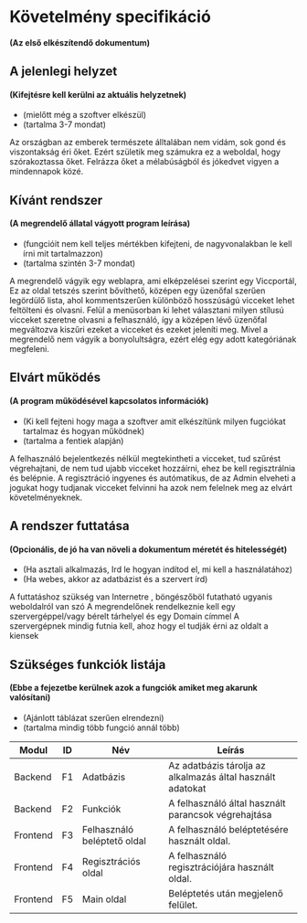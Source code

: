 # Követelmény specifikáció 
#### (Az első elkészítendő dokumentum)

## A jelenlegi helyzet
####  (Kifejtésre kell kerülni az aktuális helyzetnek)
- (mielőtt még a szoftver elkészül)
- (tartalma 3-7 mondat)

Az országban az emberek természete álltalában nem vidám, sok gond és viszontakság éri őket. 
Ezért születik meg számukra ez a weboldal, hogy szórakoztassa őket.
Felrázza őket a mélabúságból és jókedvet vigyen a mindennapok közé.

## Kívánt rendszer
#### (A megrendelő állatal vágyott program leírása)
- (fungcióit nem kell teljes mértékben kifejteni, de nagyvonalakban le kell írni mit tartalmazzon)
- (tartalma szintén 3-7 mondat)

A megrendelő vágyik egy weblapra, ami elképzelései szerint egy Viccportál,
Ez az oldal tetszés szerint bővíthető, középen egy üzenőfal szerűen legördülő lista,
ahol kommentszerűen különböző hosszúságú vicceket lehet feltölteni és olvasni.
Felül a menüsorban ki lehet választani milyen stílusú vicceket szeretne olvasni a felhasználó,
így a középen lévő üzenőfal megváltozva kiszűri ezeket a vicceket és ezeket jeleníti meg. 
Mivel a megrendelő nem vágyik a bonyolultságra, ezért elég egy adott kategóriának megfeleni.

## Elvárt működés
#### (A program működésével kapcsolatos információk)
- (Ki kell fejteni hogy maga a szoftver amit elkészítünk milyen fugciókat tartalmaz és hogyan működnek)
- (tartalma a fentiek alapján)

A felhasználó bejelentkezés nélkül megtekintheti a vicceket, tud szűrést végrehajtani,
de nem tud ujabb vicceket hozzáírni, ehez be kell regisztrálnia és belépnie.
A regisztráció ingyenes és autómatikus, de az Admin elveheti a jogukat hogy tudjanak vicceket felvinni
ha azok nem felelnek meg az elvárt követelményeknek. 

## A rendszer futtatása
#### (Opcionális, de jó ha van növeli a dokumentum méretét és hitelességét)
- (Ha asztali alkalmazás, Ird le hogyan indítod el, mi kell a használatához)
- (Ha webes, akkor az adatbázist és a szervert írd)

A futtatáshoz szükség van Internetre , böngészőböl futatható ugyanis weboldalról van szó
A megrendelőnek rendelkeznie kell egy szervergéppel/vagy bérelt tárhelyel és egy Domain címmel
A szervergépnek mindig futnia kell, ahoz hogy el tudják érni az oldalt a kiensek

## Szükséges funkciók listája
#### (Ebbe a fejezetbe kerülnek azok a fungciók amiket meg akarunk valósítani)
- (Ajánlott táblázat szerűen elrendezni)
- (tartalma mindig több fungció annál több)

| Modul | ID |Név | Leírás |
|---|---|---|---|
| Backend | F1 | Adatbázis | Az adatbázis tárolja az alkalmazás által használt adatokat |
| Backend | F2 | Funkciók | A felhasználó által használt parancsok végrehajtása |
| Frontend | F3 | Felhasználó beléptető oldal | A felhasználó beléptetésére használt oldal. |
| Frontend | F4 | Regisztrációs oldal | A felhasználó regisztrációjára használt oldal. |
| Frontend | F5 | Main oldal | Beléptetés után megjelenő felület. |

